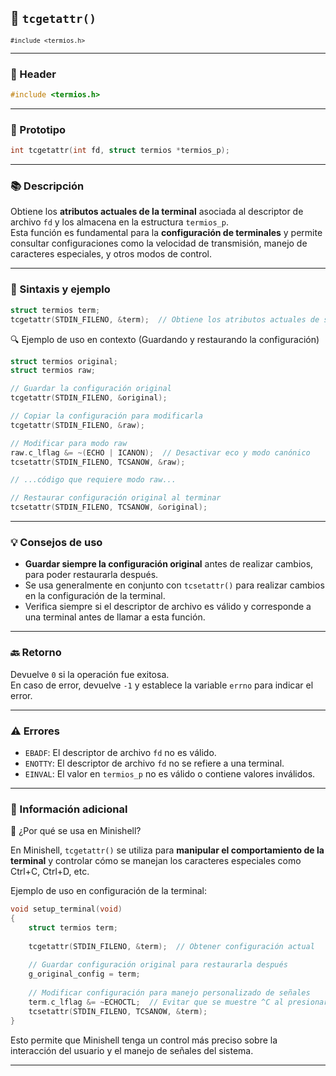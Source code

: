## 🧩 `tcgetattr()`  
<small><code>#include &lt;termios.h&gt;</code></small>

---

### 🧾 Header
```c
#include <termios.h>
```

---

### 🧪 Prototipo
```c
int tcgetattr(int fd, struct termios *termios_p);
```

---

### 📚 Descripción
Obtiene los **atributos actuales de la terminal** asociada al descriptor de archivo `fd` y los almacena en la estructura `termios_p`.  
Esta función es fundamental para la **configuración de terminales** y permite consultar configuraciones como la velocidad de transmisión, manejo de caracteres especiales, y otros modos de control.

---

### 🧰 Sintaxis y ejemplo
```c
struct termios term;
tcgetattr(STDIN_FILENO, &term);  // Obtiene los atributos actuales de stdin
```


<summary>🔍 Ejemplo de uso en contexto (Guardando y restaurando la configuración)</summary>

```c
struct termios original;
struct termios raw;

// Guardar la configuración original
tcgetattr(STDIN_FILENO, &original);

// Copiar la configuración para modificarla
tcgetattr(STDIN_FILENO, &raw);

// Modificar para modo raw
raw.c_lflag &= ~(ECHO | ICANON);  // Desactivar eco y modo canónico
tcsetattr(STDIN_FILENO, TCSANOW, &raw);

// ...código que requiere modo raw...

// Restaurar configuración original al terminar
tcsetattr(STDIN_FILENO, TCSANOW, &original);
```



---

### 💡 Consejos de uso
- **Guardar siempre la configuración original** antes de realizar cambios, para poder restaurarla después.
- Se usa generalmente en conjunto con `tcsetattr()` para realizar cambios en la configuración de la terminal.
- Verifica siempre si el descriptor de archivo es válido y corresponde a una terminal antes de llamar a esta función.

---

### 🔙 Retorno
Devuelve `0` si la operación fue exitosa.  
En caso de error, devuelve `-1` y establece la variable `errno` para indicar el error.

---

### ⚠️ Errores
- `EBADF`: El descriptor de archivo `fd` no es válido.
- `ENOTTY`: El descriptor de archivo `fd` no se refiere a una terminal.
- `EINVAL`: El valor en `termios_p` no es válido o contiene valores inválidos.

---

### 🧭 Información adicional

<summary>📎 ¿Por qué se usa en Minishell?</summary>

En Minishell, `tcgetattr()` se utiliza para **manipular el comportamiento de la terminal** y controlar cómo se manejan los caracteres especiales como Ctrl+C, Ctrl+D, etc. 

Ejemplo de uso en configuración de la terminal:

```c
void setup_terminal(void)
{
    struct termios term;
    
    tcgetattr(STDIN_FILENO, &term);  // Obtener configuración actual
    
    // Guardar configuración original para restaurarla después
    g_original_config = term;
    
    // Modificar configuración para manejo personalizado de señales
    term.c_lflag &= ~ECHOCTL;  // Evitar que se muestre ^C al presionar Ctrl+C
    tcsetattr(STDIN_FILENO, TCSANOW, &term);
}
```

Esto permite que Minishell tenga un control más preciso sobre la interacción del usuario y el manejo de señales del sistema.



---